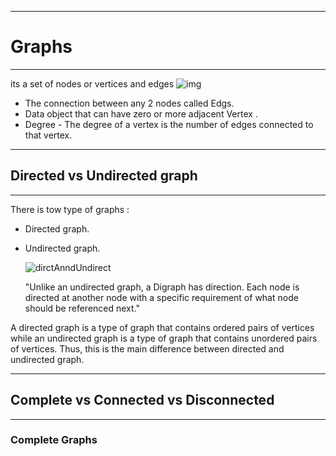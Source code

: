 __________________________________________

# Graphs
__________________________________________

its a set of nodes or vertices and edges
    ![img](https://imgs.search.brave.com/3yIP2Znp_NmD8Q2KuWLF-ywFIG8IIq3Me5DTKWQW-Ho/rs:fit:733:225:1/g:ce/aHR0cHM6Ly90c2Uz/Lm1tLmJpbmcubmV0/L3RoP2lkPU9JUC5s/Y0Y1eEs4aGtGc0NT/WnYxckc0dUtRQUFB/QSZwaWQ9QXBp)


- The connection between any 2 nodes called Edgs.
- Data object that can have zero or more adjacent Vertex .
- Degree - The degree of a vertex is the number of edges connected to that vertex.

_________________________________

## Directed vs Undirected graph
_________________________________

There is tow type of graphs :
- Directed graph.
- Undirected graph.

    ![dirctAnndUndirect](https://imgs.search.brave.com/YvoSY7IoANnX23N1tLXiK5ceffpDUUpeS9CzAnaLDXk/rs:fit:793:633:1/g:ce/aHR0cDovL3BlZGlh/YS5jb20vd3AtY29u/dGVudC91cGxvYWRz/LzIwMTkvMDEvRGlm/ZmVyZW5jZS1CZXR3/ZWVuLURpcmVjdGVk/LWFuZC1VbmRpcmVj/dGVkLUdyYXBoLUNv/bXBhcmlzb24tU3Vt/bWFyeS5qcGc)
    
    "Unlike an undirected graph, a Digraph has direction. Each node is directed at another node with a specific requirement of what node should be referenced next."
    
A directed graph is a type of graph that contains ordered pairs of vertices while an undirected graph is a type of graph that contains unordered pairs of vertices. Thus, this is the main difference between directed and undirected graph.

______________________________________

## Complete vs Connected vs Disconnected
______________________________________

### Complete Graphs
